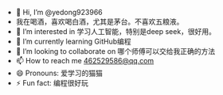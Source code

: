 - 👋 Hi, I’m @yedong923966
- 我在喝酒，喜欢喝白酒，尤其是茅台。不喜欢五粮液。
- 👀 I’m interested in 学习人工智能，特别是deep seek，很好用。
- 🌱 I’m currently learning GitHub编程
- 💞️ I’m looking to collaborate on 哪个师傅可以交给我正确的方法
- 📫 How to reach me 462529586@qq.com
- 😄 Pronouns: 爱学习的猫猫
- ⚡ Fun fact: 编程很好玩

<!---
yedong923966/yedong923966 is a ✨ special ✨ repository because its `README.md` (this file) appears on your GitHub profile.
You can click the Preview link to take a look at your changes.
--->

